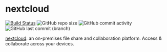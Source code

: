 # nextcloud

[![Build Status](https://drone.theautomation.nl/api/badges/theautomation/nextcloud/status.svg)](https://drone.theautomation.nl/theautomation/nextcloud)
![GitHub repo size](https://img.shields.io/github/repo-size/theautomation/nextcloud?logo=Github)
![GitHub commit activity](https://img.shields.io/github/commit-activity/y/theautomation/nextcloud?logo=github)
![GitHub last commit (branch)](https://img.shields.io/github/last-commit/theautomation/nextcloud/main?logo=github)

[nextcloud](https://nextcloud.com/): an on-premises file share and collaboration platform. Access & collaborate across your devices.